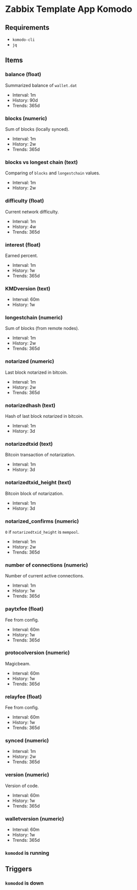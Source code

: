 # Zabbix Template App Komodo

## Requirements

 - `komodo-cli`
 - `jq`

## Items

### balance (float)

Summarized balance of `wallet.dat`

 - Interval: 1m
 - History: 90d
 - Trends: 365d

### blocks (numeric)

Sum of blocks (locally synced).

 - Interval: 1m
 - History: 2w
 - Trends: 365d

### blocks vs longest chain (text)

Comparing of `blocks` and `longestchain` values.

 - Interval: 1m
 - History: 2w

### difficulty (float)

Current network difficulty.

 - Interval: 1m
 - History: 4w
 - Trends: 365d

### interest (float)

Earned percent.

 - Interval: 1m
 - History: 1w
 - Trends: 365d

### KMDversion (text)

 - Interval: 60m
 - History: 1w

### longestchain (numeric)

Sum of blocks (from remote nodes).

 - Interval: 1m
 - History: 2w
 - Trends: 365d

### notarized (numeric)

Last block notarized in bitcoin.

 - Interval: 1m
 - History: 2w
 - Trends: 365d

### notarizedhash (text)

Hash of last block notarized in bitcoin.

 - Interval: 1m
 - History: 3d

### notarizedtxid (text)

Bitcoin transaction of notarization.

 - Interval: 1m
 - History: 3d

### notarizedtxid_height (text)

Bitcoin block of notarization.

 - Interval: 1m
 - History: 3d

### notarized_confirms (numeric)

`0` if `notarizedtxid_height` is `mempool`.

 - Interval: 1m
 - History: 2w
 - Trends: 365d

### number of connections (numeric)

Number of current active connections.

 - Interval: 1m
 - History: 1w
 - Trends: 365d

### paytxfee (float)

Fee from config.

 - Interval: 60m
 - History: 1w
 - Trends: 365d

### protocolversion (numeric)

Magicbeam.

 - Interval: 60m
 - History: 1w
 - Trends: 365d

### relayfee (float)

Fee from config.

 - Interval: 60m
 - History: 1w
 - Trends: 365d

### synced (numeric)

 - Interval: 1m
 - History: 2w
 - Trends: 365d

### version (numeric)

Version of code.

 - Interval: 60m
 - History: 1w
 - Trends: 365d

### walletversion (numeric)

 - Interval: 60m
 - History: 1w
 - Trends: 365d

### `komodod` is running

## Triggers

### `komodod` is down
